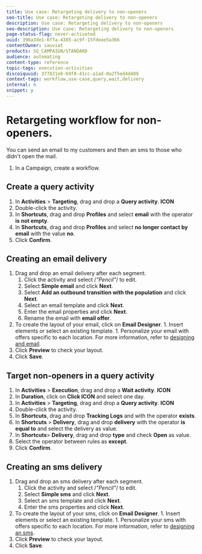 ```yaml
---
title: Use case: Retargeting delivery to non-openers
seo-title: Use case: Retargeting delivery to non-openers 
description: Use case: Retargeting delivery to non-openers
seo-description: Use case: Retargeting delivery to non-openers 
page-status-flag: never-activated
uuid: 396a3de1-6ffa-4385-ac9f-15fdeae5a366
contentOwner: sauviat
products: SG_CAMPAIGN/STANDARD
audience: automating
content-type: reference
topic-tags: execution-activities
discoiquuid: 377821e6-69f8-41cc-a1ad-8a2f5ed4d409
context-tags: workflow,use-case,query,wait,delivery 
internal: n
snippet: y
---
```


# Retargeting workflow for non-openers. 

You can send an email to my customers and then an sms to those who didn't open the mail. 

1. In a Campaign, create a workflow.

## Create a query activity 

1. In **Activities** > **Targeting**, drag and drop a **Query activity**. **ICON**
1. Double-click the activity.
1. In **Shortcuts**, drag and drop **Profiles** and select **email** with the operator **is not empty**.
1. In **Shortcuts**, drag and drop **Profiles** and select **no longer contact by email** with the value **no**.
1. Click **Confirm**.

## Creating an email delivery 

1. Drag and drop an email delivery after each segment.
	1. Click the activity and select /*"Pencil"*/ to edit.
	1. Select **Simple email** and click **Next**.
	1. Select **Add an outbound transition with the population** and click **Next**.
	1. Select an email template and click **Next**.
	1. Enter the email properties and click **Next**.
	1. Rename the email with **email offer**.
  1. To create the layout of your email, click on **Email Designer**.
	1. Insert elements or select an existing template.
	1. Personalize your email with offers specific to each location.
	For more information, refer to [designing and email](https://helpx.adobe.com/campaign/standard/designing/using/about-email-content-design.html#designing-an-email-content-from-scratch).
1. Click **Preview** to check your layout.
1. Click **Save**.

## Target non-openers in a query activity 

1. In **Activities** > **Execution**, drag and drop a **Wait activity**. **ICON**
1. In **Duration**, click on **Click ICON** and select one day. 
1. In **Activities** > **Targeting**, drag and drop a **Query activity**. **ICON**
1. Double-click the activity.
1. In **Shortcuts**, drag and drop **Tracking Logs** and with the operator **exists**.
1. In **Shortcuts** > **Delivery**, drag and drop **delivery** with the operator **is equal to** and select the delivery as value.
1. In **Shortcuts**> **Delivery**, drag and drop **type** and check **Open** as value. 
1. Select the operator between rules as **except**.
1. Click **Confirm**.

## Creating an sms delivery 

1. Drag and drop an sms delivery after each segment.
	1. Click the activity and select /*"Pencil"*/ to edit.
	1. Select **Simple sms** and click **Next**.
	1. Select an sms template and click **Next**.
	1. Enter the sms properties and click **Next**.
  1. To create the layout of your sms, click on **Email Designer**.
	1. Insert elements or select an existing template.
	1. Personalize your sms with offers specific to each location.
	For more information, refer to [designing an sms](https://helpx.adobe.com/campaign/standard/channels/using/creating-an-sms-message.html).
1. Click **Preview** to check your layout.
1. Click **Save**.
